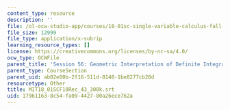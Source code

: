 ```yaml
---
content_type: resource
description: ''
file: /ol-ocw-studio-app/courses/18-01sc-single-variable-calculus-fall-2010/179611638c54fa09442780a26ece762a_MIT18_01SCF10Rec_43_300k.srt
file_size: 12999
file_type: application/x-subrip
learning_resource_types: []
license: https://creativecommons.org/licenses/by-nc-sa/4.0/
ocw_type: OCWFile
parent_title: 'Session 56: Geometric Interpretation of Definite Integrals'
parent_type: CourseSection
parent_uid: ab02e80b-2f16-511d-8148-1be8277cb20d
resourcetype: Other
title: MIT18_01SCF10Rec_43_300k.srt
uid: 17961163-8c54-fa09-4427-80a26ece762a
---
```

